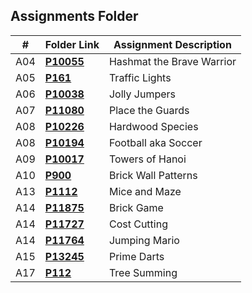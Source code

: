 ##  Assignments Folder

|   #   | Folder Link | Assignment Description |
| :---: | ----------- | ---------------------- |
|   A04   | **<a href="https://github.com/Preassume/4883-PT-Riddle/tree/main/Assignments/A04/P10055">P10055</a>** | Hashmat the Brave Warrior |
|   A05   | **<a href="https://github.com/Preassume/4883-PT-Riddle/tree/main/Assignments/A05/P161">P161</a>** | Traffic Lights |
|   A06   | **<a href="https://github.com/Preassume/4883-PT-Riddle/tree/main/Assignments/A06/P10038">P10038</a>** | Jolly Jumpers |
|   A07   | **<a href="https://github.com/Preassume/4883-PT-Riddle/tree/main/Assignments/A07/P11080">P11080</a>** | Place the Guards |
|   A08   | **<a href="https://github.com/Preassume/4883-PT-Riddle/tree/main/Assignments/A08/P10226">P10226</a>** | Hardwood Species |
|   A08   | **<a href="https://github.com/Preassume/4883-PT-Riddle/tree/main/Assignments/A08/P10194">P10194</a>** | Football aka Soccer |
|   A09   | **<a href="https://github.com/Preassume/4883-PT-Riddle/tree/main/Assignments/A09/P10017">P10017</a>** | Towers of Hanoi |
|   A10   | **<a href="https://github.com/Preassume/4883-PT-Riddle/tree/main/Assignments/A10/P900">P900</a>** | Brick Wall Patterns |
|   A13   | **<a href="https://github.com/Preassume/4883-PT-Riddle/tree/main/Assignments/A13/P1112">P1112</a>** | Mice and Maze |
|   A14   | **<a href="https://github.com/Preassume/4883-PT-Riddle/tree/main/Assignments/A14/P11875">P11875</a>** | Brick Game |
|   A14   | **<a href="https://github.com/Preassume/4883-PT-Riddle/tree/main/Assignments/A14/P11727">P11727</a>** | Cost Cutting |
|   A14   | **<a href="https://github.com/Preassume/4883-PT-Riddle/tree/main/Assignments/A14/P11764">P11764</a>** | Jumping Mario |
|   A15   | **<a href="https://github.com/Preassume/4883-PT-Riddle/tree/main/Assignments/A15/P13245">P13245</a>** | Prime Darts |
|   A17   | **<a href="https://github.com/Preassume/4883-PT-Riddle/tree/main/Assignments/A17/P112">P112</a>** | Tree Summing |

